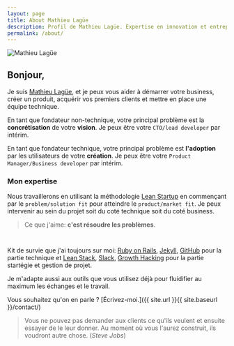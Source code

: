 ```yaml
---
layout: page
title: About Mathieu Lagüe
description: Profil de Mathieu Lagüe. Expertise en innovation et entreprenariat
permalink: /about/
---
```


<img itemprop="image" class="img-rounded avatar" src="{{ site.url }}{{ site.baseurl }}/assets/img/avatar.png" alt="Mathieu Lagüe">

## Bonjour,

Je suis [Mathieu Lagüe], et je peux vous aider à démarrer votre business, créer un produit, acquérir vos premiers clients et mettre en place une équipe technique.

En tant que fondateur non-technique, votre principal problème est la **concrétisation** de votre **vision**. Je peux être votre `CTO/lead developer` par intérim.

En tant que fondateur technique, votre principal problème  est **l'adoption** par les utilisateurs de votre **création**. Je peux être votre `Product Manager/Business developer` par intérim.

### Mon expertise

Nous travaillerons en utilisant la méthodologie [Lean Startup] en commençant par le `problem/solution fit` pour atteindre le `product/market fit`.
Je peux intervenir au sein du projet soit du coté technique soit du coté business.

>Ce que j'aime: **c'est résoudre les problèmes**.

```


```

Kit de survie que j'ai toujours sur moi: [Ruby on Rails], [Jekyll], [GitHub] pour la partie technique et [Lean Stack], [Slack], [Growth Hacking] pour la partie startégie et gestion de projet.

Je m'adapte aussi aux outils que vous utilisez déjà pour fluidifier au maximum les échanges et le travail.


Vous souhaitez qu'on en parle ? [Écrivez-moi.]({{ site.url }}{{ site.baseurl }}/contact/)

> Vous ne pouvez pas demander aux clients ce qu'ils veulent et ensuite essayer de le leur donner. Au moment où vous l'aurez construit, ils voudront autre chose.
> (*Steve Jobs*)


[Mathieu Lagüe]: https://mathieu.lague.me
[Lean Startup]: https://www.lean-startup.net/
[Ruby on Rails]: https://rubyonrails.org/
[Jekyll]: https://jekyllrb.com/
[GitHub]: https://github.com/
[Lean Stack]: https://leanstack.com/
[Basecamp]: https://basecamp.com/
[Slack]: https://slack.com
[Growth Hacking]: https://fr.wikipedia.org/wiki/Growth_Hacking

